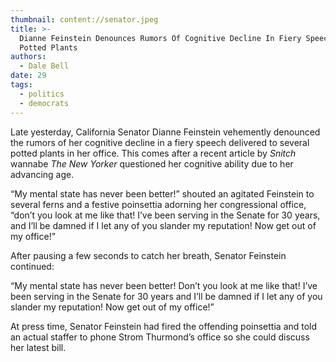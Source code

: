 ```yaml
---
thumbnail: content://senator.jpeg
title: >-
  Dianne Feinstein Denounces Rumors Of Cognitive Decline In Fiery Speech To
  Potted Plants
authors:
  - Dale Bell
date: 29
tags:
  - politics
  - democrats
---
```


Late yesterday, California Senator Dianne Feinstein vehemently denounced the rumors of her cognitive decline in a fiery speech delivered to several potted plants in her office. This comes after a recent article by *Snitch* wannabe *The New Yorker* questioned her cognitive ability due to her advancing age.

“My mental state has never been better!” shouted an agitated Feinstein to several ferns and a festive poinsettia adorning her congressional office, “don’t you look at me like that! I’ve been serving in the Senate for 30 years, and I’ll be damned if I let any of you slander my reputation! Now get out of my office!”

After pausing a few seconds to catch her breath, Senator Feinstein continued:

“My mental state has never been better! Don’t you look at me like that! I’ve been serving in the Senate for 30 years and I’ll be damned if I let any of you slander my reputation! Now get out of my office!”

At press time, Senator Feinstein had fired the offending poinsettia and told an actual staffer to phone Strom Thurmond’s office so she could discuss her latest bill.

